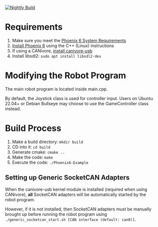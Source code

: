 [![Nightly Build](https://github.com/CrossTheRoadElec/Phoenix6-Linux-Example/actions/workflows/nightly-build.yml/badge.svg)](https://github.com/CrossTheRoadElec/Phoenix6-Linux-Example/actions/workflows/nightly-build.yml)

# Requirements

1. Make sure you meet the [Phoenix 6 System Requirements](https://v6.docs.ctr-electronics.com/en/stable/docs/installation/requirements.html)
1. [Install Phoenix 6](https://v6.docs.ctr-electronics.com/en/stable/docs/installation/installation-nonfrc.html) using the C++ (Linux) instructions
2. If using a CANivore, [install canivore-usb](https://v6.docs.ctr-electronics.com/en/stable/docs/canivore/canivore-setup.html#linux-non-frc)
3. Install libsdl2: `sudo apt install libsdl2-dev`

# Modifying the Robot Program

The main robot program is located inside main.cpp.

By default, the Joystick class is used for controller input. Users on Ubuntu 22.04+ or Debian Bullseye may choose to use the GameController class instead.

# Build Process

 1. Make a build directory: `mkdir build`
 2. CD into it: `cd build`
 3. Generate cmake: `cmake ..`
 4. Make the code: `make`
 5. Execute the code: `./Phoenix6-Example`

## Setting up Generic SocketCAN Adapters

When the canivore-usb kernel module is installed (required when using CANivore), **all** SocketCAN adapters will be automatically started by the robot program.

However, if it is not installed, then SocketCAN adapters must be manually brought up before running the robot program using `./generic_socketcan_start.sh [CAN interface (default: can0)]`.
